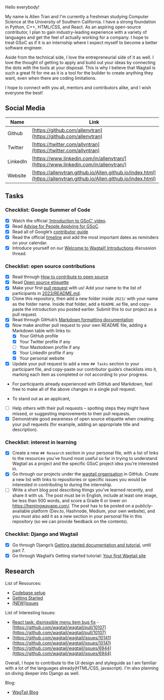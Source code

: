Hello everybody!

My name is Allen Tran and I'm currently a freshman studying Computer Science at the University of Southern California. I have a strong foundation in Python, C++, HTML/CSS, and React. As an aspiring open-source contributor, I plan to gain industry-leading experience with a variety of languages and get the feel of actually working for a company. I hope to treat GSoC as if it is an internship where I expect myself to become a better software engineer.

Aside from the technical side, I love the entrepreneurial side of it as well. I love the thought of getting to apply and build out your ideas by connecting the dots with the tools at your disposal. This is why I believe that Wagtail is such a great fit for me as it is a tool for the builder to create anything they want, even when there are coding limitations.

I hope to connect with you all, mentors and contributors alike, and I wish everyone the best!

## Social Media

| Name | Link |
| --- | --- |
| Github | [https://github.com/allenvtran](https://github.com/allenvtran) |
| Twitter | [https://twitter.com/allvntran](https://twitter.com/allvntran) |
| LinkedIn | [https://www.linkedin.com/in/allenvtran/](https://www.linkedin.com/in/allenvtran/) |
| Website | [https://allenvtran.github.io/Allen.github.io/index.html](https://allenvtran.github.io/Allen.github.io/index.html) |

## Tasks

### Checklist: Google Summer of Code

- [x] Watch the official [‘Introduction to GSoC’ video](https://www.youtube.com/watch?v=7jD2tChhrWM&feature=youtu.be).
- [x] Read [Advise for People Applying for GSoC](https://developers.google.com/open-source/gsoc/help/student-advice).
- [x] Read all of Google’s [contributor guide](https://google.github.io/gsocguides/student/)
- [x] Read the official [timeline](https://developers.google.com/open-source/gsoc/timeline) and add the most important dates as reminders on your calendar.
- [x] Introduce yourself on our [Welcome to Wagtail! Introductions](https://github.com/wagtail/gsoc/discussions/1) discussion thread.

### Checklist: open source contributions

- [x] Read through [How to contribute to open source](https://opensource.guide/how-to-contribute/)
- [x] Read [Open source etiquette](https://developer.mozilla.org/en-US/docs/MDN/Community/Open_source_etiquette)
- [x] Make your first [pull request](https://docs.github.com/en/pull-requests/collaborating-with-pull-requests/proposing-changes-to-your-work-with-pull-requests/creating-a-pull-request) with us! Add your name to the list of participants in [2023/README.md](2023/README.md).
- [x] Clone this repository, then add a new folder inside `2023/` with your name as the folder name. Inside that folder, add a `README.md` file, and copy-paste the introduction you posted earlier. Submit this to our project as a pull request.
- [x] Read through GitHub’s [Markdown formatting documentation](https://docs.github.com/en/get-started/writing-on-github/getting-started-with-writing-and-formatting-on-github/basic-writing-and-formatting-syntax)
- [x] Now make another pull request to your own README file, adding a Markdown table with links to:
  - [x] Your GitHub profile
  - [x] Your Twitter profile if any
  - [ ] Your Mastodown profile if any
  - [x] Your LinkedIn profile if any
  - [x] Your personal website
- [x] Update your pull request to add a new `## Tasks` section to your participant file, and copy-paste our contributor guide’s checklists into it, marking each item as completed or not according to your progress.
- For participants already experienced with GitHub and Markdown, feel free to make all of the above changes in a single pull request.

- To stand out as an applicant,

 - [ ] Help others with their pull requests – spotting steps they might have missed, or suggesting improvements to their pull requests.
 - [x] Demonstrate good awareness of open source etiquette when creating your pull requests (for example, adding an appropriate title and description).
 
### Checklist: interest in learning

- [x] Create a new `## Research` section in your personal file, with a list of links to the resources you’ve found most useful so far in trying to understand Wagtail as a project and the specific GSoC project idea you’re interested in.
- [x] Go through our projects under the [wagtail organisation](https://github.com/wagtail) in GitHub. Create a new list with links to repositories or specific issues you would be interested in contributing to during the internship.
- [ ] Write a short blog post describing things you’ve learned recently, and share it with us. The post must be in English, include at least one image, be less than 500 words, and score a Grade 6 or lower on <https://hemingwayapp.com/>. The post has to be posted on a publicly-available platform (Dev.to, Hashnode, Medium, your own website), and you must also add it as a new section in your personal file in this repository (so we can provide feedback on the contents).

### Checklist: Django and Wagtail

- [x] Go through Django’s [Getting started documentation and tutorial](https://docs.djangoproject.com/en/4.1/intro/), until part 7.
- [x] Go through Wagtail’s Getting started tutorial: [Your first Wagtail site](https://docs.wagtail.org/en/stable/getting_started/tutorial.html)

## Research
List of Resources:
- [Codebase setup](https://docs.wagtail.org/en/stable/contributing/index.html)
- [Getting Started](https://docs.wagtail.org/en/stable/getting_started/index.html)
- [(NEW)Issues](https://github.com/wagtail/wagtail/issues/10070)

List of Interesting Issues:
- [React task: dismissible menu item bug fix](https://github.com/orgs/wagtail/projects/19/views/12?pane=issue&itemId=21499138)
  -[https://github.com/wagtail/wagtail/pull/10107](https://github.com/wagtail/wagtail/pull/10107)
- [https://github.com/wagtail/wagtail/issues/10141](https://github.com/wagtail/wagtail/issues/10141)
- [https://github.com/wagtail/wagtail/issues/6944](https://github.com/wagtail/wagtail/issues/6944)

Overall, I hope to contribute to the UI design and styleguide as I am familiar with a lot of the languages already(HTML/CSS, javascript). I'm also planning on diving deeper into Django as well.

Blog:
- [WagTail Blog](https://dev.to/allenvtran/wagtail-17a8)

